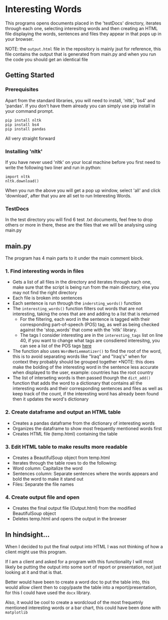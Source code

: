 # Interesting Words

This programs opens documents placed in the 'testDocs' directory, iterates through each one, selecting interesitng words and then creating an HTML file displaying the words, sentences and files they appear in that pops up in your browser.

NOTE: the `output.html` file in the repository is mainly jsut for reference, this file contains the output that is generated from main.py and when you run the code you should get an identical file

## Getting Started

### Prerequisites 

Apart from the standard libraries, you will need to install, 'nltk', 'bs4' and 'pandas'. If you don't have them already you can simply use pip install in your command prompt.

```
pip install nltk
pip install bs4
pip install pandas
```
All very straight forward


### Installing 'nltk'

If you have never used 'nltk' on your local machine before you first need to write the following two liner and run in python:

```
import nltk
nltk.download()
```

When you run the above you will get a pop up window, select 'all' and click 'download', after that you are all set to run Interesting Words.

### TestDocs

In the test directory you will find 6 test .txt documents, feel free to drop others or more in there, these are the files that we will be analysing using main.py

## main.py

The program has 4 main parts to it under the main comment block. 

### 1. Find interesting words in files

* Gets a list of all files in the directory and iterates through each one, make sure that the script is being run from the main directory, else you may not find the right directory
* Each file is broken into sentences
* Each sentence is run through the `indersting_words()` function
* The `interesting_words()` function filters out words that are not interesting, taking the ones that are and adding to a list that is returned  
  * For the filtering, each word in the sentence is tagged with their corresponding part-of-speech (POS) tag, as well as being checked against the 'stop_words' that come with the 'nltk' library.
   * The tags I consider interesting are in the `interesting_tags` list on line 40, if you want to change what tags are consdiered interesitng, you can see a list of the POS tags [here](https://www.ling.upenn.edu/courses/Fall_2003/ling001/penn_treebank_pos.html)
 * The function also uses `WordNetLemmatizer()` to find the root of the word, this is to avoid separating words like "Iraq" and "Iraq's" when for context they probably should be grouped together
   *NOTE: this does make the bolding of the interesting word in the sentence less accurate when displayed to the user, example: countries has the root country
* The list of interseting words is then passed thourgh the `dict_add()` function that adds the word to a dictionary that contains all the interesting words and their corresponding sentences and files as well as keep track of the count, if the interesting word has already been found then it updates the word's dictionary
   
### 2. Create dataframe and output an HTML table

* Creates a pandas dataframe from the dictionary of interesting words
* Organizes the dataframe to show most frequently mentioned words first
* Creates HTML file (temp.html) containing the table

### 3. Edit HTML table to make results more readable

* Creates a BeautifulSoup object from temp.html
* Iterates through the table rows to do the following:
 * Word column: Capitalize the word
 * Sentences column: Separate sentences where the words appears and bold the word to make it stand out
 * Files: Separate the file names

### 4. Create output file and open

* Creates the final output file (Output.html) from the modified BeautifulSoup object
* Deletes temp.html and opens the output in the browser

## In hindsight...

When I decided to put the final output into HTML I was not thinking of how a client might use this program. 

If I am a client and asked for a program with this functionality I will most likely be putting the output into some sort of report or presentation, not just looking at it and that is that.

Better would have been to create a word doc to put the table into, this would allow client then to copy/paste the table into a report/presentation, for this I could have used the `docx` library.

Also, it would be cool to create a wordcloud of the most frequetnly mentioned interesting words or a bar chart, this could have been done with `matplotlib`
